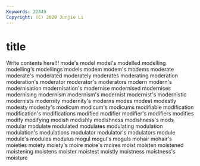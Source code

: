 ```yaml
---
Keywords: 22849
Copyright: (C) 2020 Junjie Li
---
```


# title

Write contents here!!!
mode's 
model 
model's 
modelled 
modelling 
modelling's 
modellings 
models 
modem
modem's 
modems 
moderate 
moderate's 
moderated 
moderately 
moderates 
moderating 
moderation 
moderation's
moderator 
moderator's 
moderators 
modern 
modern's 
modernisation 
modernisation's 
modernise 
modernised 
modernises
modernising 
modernism 
modernism's 
modernist 
modernist's 
modernistic 
modernists 
modernity 
modernity's 
moderns
modes 
modest 
modestly 
modesty 
modesty's 
modicum 
modicum's 
modicums 
modifiable 
modification
modification's 
modifications 
modified 
modifier 
modifier's 
modifiers 
modifies 
modify 
modifying 
modish
modishly 
modishness 
modishness's 
mods 
modular 
modulate 
modulated 
modulates 
modulating 
modulation
modulation's 
modulations 
modulator 
modulator's 
modulators 
module 
module's 
modules 
modulus 
mogul
mogul's 
moguls 
mohair 
mohair's 
moieties 
moiety 
moiety's 
moire 
moire's 
moires
moist 
moisten 
moistened 
moistening 
moistens 
moister 
moistest 
moistly 
moistness 
moistness's
moisture 
